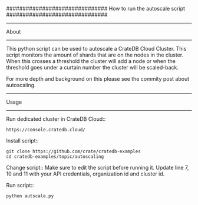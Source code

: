 ###############################
How to run the autoscale script
###############################

*****
About
*****

This python script can be used to autoscale a CrateDB Cloud Cluster. This script monitors the amount of shards that are on the nodes in the cluster. 
When this crosses a threshold the cluster will add a node or when the threshold goes under a curtain number the cluster will be scaled-back.

For more depth and background on this please see the commity post about autoscaling. <ADD LINK>

*****
Usage
*****

Run dedicated cluster in CrateDB Cloud::

    https://console.cratedb.cloud/

Install script::

    git clone https://github.com/crate/cratedb-examples
    cd cratedb-examples/topic/autoscaling


Change script::
  Make sure to edit the script before running it. 
  Update line 7, 10 and 11 with your API credentials, organization id and cluster id. 

Run script::

    python autscale.py


